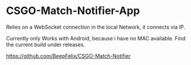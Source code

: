 # CSGO-Match-Notifier-App

Relies on a WebSocket connection in the local Network, it connects via IP.

Currently only Works with Android, because i have no MAC available.
Find the current build under releases.

https://github.com/BeepFelix/CSGO-Match-Notifier
